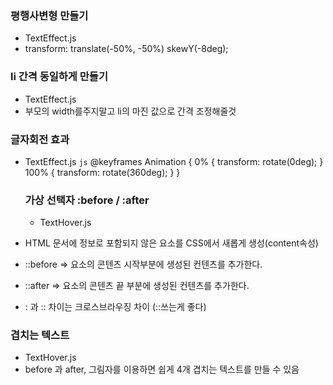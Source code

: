 ### 평행사변형 만들기
- TextEffect.js
- transform: translate(-50%, -50%) skewY(-8deg);

### li 간격 동일하게 만들기
- TextEffect.js
- 부모의 width를주지말고 li의 마진 값으로 간격 조정해줄것

### 글자회전 효과
- TextEffect.js
```js```
@keyframes Animation {
    0% {
      transform: rotate(0deg);
    }
    100% {
      transform: rotate(360deg);
    }
  }


  ### 가상 선택자 :before / :after  
  - TextHover.js
- HTML 문서에 정보로 포함되지 않은 요소를 CSS에서 새롭게 생성(content속성)
- ::before => 요소의 콘텐츠 시작부분에 생성된 컨텐츠를 추가한다.
- ::after => 요소의 콘텐츠 끝 부분에 생성된 컨텐츠를 추가한다.
- : 과 :: 차이는 크로스브라우징 차이 (::쓰는게 좋다) 

### 겹치는 텍스트
- TextHover.js
- before 과 after, 그림자를 이용하면 쉽게 4개 겹치는 텍스트를 만들 수 있음